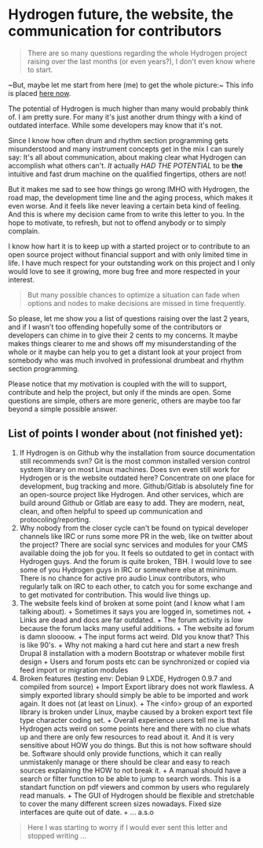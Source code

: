 # Hydrogen future, the website, the communication for contributors

> There are so many questions regarding the whole Hydrogen project raising over the last months (or even years?), I don't even know where to start.

~But, maybe let me start from here (me) to get the whole picture:~ This info is placed [here now](AUTHOR.md).

The potential of Hydrogen is much higher than many would probably think of. I am pretty sure. For many it's just another drum thingy with a kind of outdated interface. While some developers may know that it's not. 

Since I know how often drum and rhythm section programming gets misunderstood and many instrument concepts get in the mix I can surely say: It's all about communication, about making clear what Hydrogen can accomplish what others can't. _It_ actually _HAD THE POTENTIAL_ to be __the__ intuitive and fast drum machine on the qualified fingertips, others are not!

But it makes me sad to see how things go wrong IMHO with Hydrogen, the road map, the development time line and the aging process, which makes it even worse. And it feels like never leaving a certain beta kind of feeling. And this is where my decision came from to write this letter to you. In the hope to motivate, to refresh, but not to offend anybody or to simply complain.

I know how hart it is to keep up with a started project or to contribute to an open source project without financial support and with only limited time in life. I have much respect for your outstanding work on this project and I only would love to see it growing, more bug free and more respected in your interest.

> But many possible chances to optimize a situation can fade when options and nodes to make decisions are missed in time frequently.

So please, let me show you a list of questions raising over the last 2 years, and if I wasn't too offending hopefully some of the contributors or developers can chime in to give their 2 cents to my concerns. It maybe makes things clearer to me and shows off my misunderstanding of the whole or it maybe can help you to get a distant look at your project from somebody who was much involved in professional drumbeat and rhythm section programming. 

Please notice that my motivation is coupled with the will to support, contribute and help the project, but only if the minds are open. Some questions are simple, others are more generic, others are maybe too far beyond a simple possible answer.

## List of points I wonder about (not finished yet):

  1. If Hydrogen is on Github why the installation from source documentation still recommends svn? Git is the most common installed version control system library on most Linux machines. Does svn even still work for Hydrogen or is the website outdated here? Concentrate on one place for development, bug tracking and more. Github/Gitlab is absolutely fine for an open-source project like Hydrogen. And other services, which are build around Github or Gitlab are easy to add. They are modern, neat, clean, and often helpful to speed up communication and protocoling/reporting.
  2. Why nobody from the closer cycle can't be found on typical developer channels like IRC or runs some more PR in the web, like on twitter about the project? There are social sync services and modules for your CMS available doing the job for you. It feels so outdated to get in contact with Hydrogen guys. And the forum is quite broken, TBH. I would love to see some of you Hydrogen guys in IRC or somewhere else at minimum. There is no chance for active pro audio Linux contributors, who regularly talk on IRC to each other, to catch you for some exchange and to get motivated for contribution. This would live things up.
  3. The website feels kind of broken at some point (and I know what I am talking about).
    + Sometimes it says you are logged in, sometimes not. 
    + Links are dead and docs are far outdated.
    + The forum activity is low because the forum lacks many useful additions.
    + The website ad forum is damn sloooow.
    + The input forms act weird. DId you know that? This is like 90's.
    + Why not making a hard cut here and start a new fresh Drupal 8 installation with a modern Bootstrap or whatever mobile first design
    + Users and forum posts etc can be synchronized or copied via feed import or migration modules
  4. Broken features (testing env: Debian 9 LXDE, Hydrogen 0.9.7 and compiled from source)
    + Import Export library does not work flawless. A simply exported library should simply be able to be imported and work again. It does not (at least on Linux).
    + The \<info\> group of an exported library is broken under Linux, maybe caused by a broken export text file type character coding set.
    + Overall experience users tell me is that Hydrogen acts weird on some points here and there with no clue whats up and there are only few resources to read about it. And it is very sensitive about HOW you do things. But this is not how software should be. Software should only provide functions, which it can really unmistakenly manage or there should be clear and easy to reach sources explaining the HOW to not break it.
    + A manual should have a search or filter function to be able to jump to search words. This is a standart function on pdf viewers and common by users who regularely read manuals.
    + The GUI of Hydrogen should be flexible and stretchable to cover the many different screen sizes nowadays. Fixed size interfaces are quite out of date.
    + ... a.s.o
 
 > Here I was starting to worry if I would ever sent this letter and stopped writing ...

